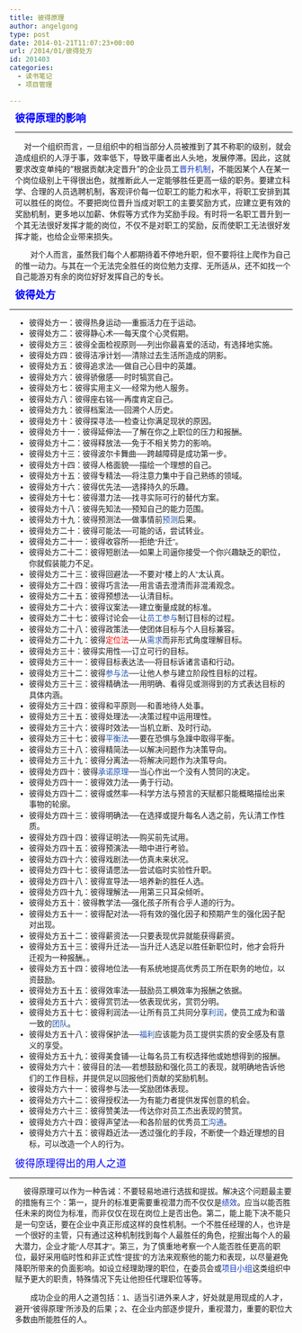 ```yaml
---
title: 彼得原理
author: angelgong
type: post
date: 2014-01-21T11:07:23+00:00
url: /2014/01/彼得处方
id: 201403
categories:
  - 读书笔记
  - 项目管理

---
```

<div style="margin: 0px 0px 0px 10px; unicode-bidi: embed;">
  <p style="margin: 1em 0px; unicode-bidi: embed; font-family: sans-serif; font-size: 13.63636302947998px; line-height: 19.47443199157715px;">
    <span style="font-size:large;"><span style="color:#0000FF;"><strong>彼得原理的影响</strong></span></span>
  </p>
  
  <hr />
  
  <p>
    &nbsp; &nbsp; 对一个组织而言，一旦组织中的相当部分人员被推到了其不称职的级别，就会造成组织的人浮于事，效率低下，导致平庸者出人头地，发展停滞。因此，这就要求改变单纯的&ldquo;根据贡献决定晋升&rdquo;的企业员工<a href="http://wiki.mbalib.com/wiki/%E6%99%8B%E5%8D%87%E6%9C%BA%E5%88%B6" style="margin: 0px; color: rgb(23, 58, 189); text-decoration: initial;" title="晋升机制">晋升机制</a>，不能因某个人在某一个岗位级别上干得很出色，就推断此人一定能够胜任更高一级的职务。要建立科学、合理的人员选聘机制，客观评价每一位职工的能力和水平，将职工安排到其可以胜任的岗位。不要把岗位晋升当成对职工的主要奖励方式，应建立更有效的奖励机制，更多地以加薪、休假等方式作为奖励手段。有时将一名职工晋升到一个其无法很好发挥才能的岗位，不仅不是对职工的奖励，反而使职工无法很好发挥才能，也给企业带来损失。
  </p>
  
  <p style="margin: 1em 0px; unicode-bidi: embed; font-family: sans-serif; font-size: 13.63636302947998px; line-height: 19.47443199157715px;">
    　　对个人而言，虽然我们每个人都期待着不停地升职，但不要将往上爬作为自己的惟一动力。与其在一个无法完全胜任的岗位勉力支撑、无所适从，还不如找一个自己能游刃有余的岗位好好发挥自己的专长。
  </p>
</div>

<div style="margin: 0px 0px 0px 10px; unicode-bidi: embed;">
  <span style="font-size:large;"><strong><span style="color:#0000FF;"><span style="font-family: sans-serif; line-height: 19.46875px;">彼得处方</span></span></strong></span>
</div>

* * *

<ul style="margin: 10px; unicode-bidi: embed; padding-left: 15px; font-family: sans-serif; font-size: 13.63636302947998px; line-height: 19.47443199157715px;">
  <li style="margin: 0px 0px 0px 10px; unicode-bidi: embed;">
    彼得处方一：彼得热身运动──重振活力在于运动。
  </li>
  <li style="margin: 0px 0px 0px 10px; unicode-bidi: embed;">
    彼得处方二：彼得静心术──每天度个心灵假期。
  </li>
  <li style="margin: 0px 0px 0px 10px; unicode-bidi: embed;">
    彼得处方三：彼得全面检视原则──列出你最喜爱的活动，有选择地实施。
  </li>
  <li style="margin: 0px 0px 0px 10px; unicode-bidi: embed;">
    彼得处方四：彼得洁凈计划──清除过去生活所造成的阴影。
  </li>
  <li style="margin: 0px 0px 0px 10px; unicode-bidi: embed;">
    彼得处方五：彼得追求法──做自己心目中的英雄。
  </li>
  <li style="margin: 0px 0px 0px 10px; unicode-bidi: embed;">
    彼得处方六：彼得骄傲感──时时犒赏自己。
  </li>
  <li style="margin: 0px 0px 0px 10px; unicode-bidi: embed;">
    彼得处方七：彼得实用主义──经常为他人服务。
  </li>
  <li style="margin: 0px 0px 0px 10px; unicode-bidi: embed;">
    彼得处方八：彼得座右铭──再度肯定自己。
  </li>
  <li style="margin: 0px 0px 0px 10px; unicode-bidi: embed;">
    彼得处方九：彼得档案法──回溯个人历史。
  </li>
  <li style="margin: 0px 0px 0px 10px; unicode-bidi: embed;">
    彼得处方十：彼得探寻法──检查让你满足现状的原因。
  </li>
  <li style="margin: 0px 0px 0px 10px; unicode-bidi: embed;">
    彼得处方十一：彼得延伸法──了解在你之上职位的压力和报酬。
  </li>
  <li style="margin: 0px 0px 0px 10px; unicode-bidi: embed;">
    彼得处方十二：彼得释放法──免于不相关势力的影响。
  </li>
  <li style="margin: 0px 0px 0px 10px; unicode-bidi: embed;">
    彼得处方十三：彼得波尔卡舞曲──跨越障碍是成功第一步。
  </li>
  <li style="margin: 0px 0px 0px 10px; unicode-bidi: embed;">
    彼得处方十四：彼得人格面貌──描绘一个理想的自己。
  </li>
  <li style="margin: 0px 0px 0px 10px; unicode-bidi: embed;">
    彼得处方十五：彼得专精法──将注意力集中于自己熟练的领域。
  </li>
  <li style="margin: 0px 0px 0px 10px; unicode-bidi: embed;">
    彼得处方十六：彼得优先法──选择持久的乐趣。
  </li>
  <li style="margin: 0px 0px 0px 10px; unicode-bidi: embed;">
    彼得处方十七：彼得潜力法──找寻实际可行的替代方案。
  </li>
  <li style="margin: 0px 0px 0px 10px; unicode-bidi: embed;">
    彼得处方十八：彼得先知法──预知自己的能力范围。
  </li>
  <li style="margin: 0px 0px 0px 10px; unicode-bidi: embed;">
    彼得处方十九：彼得预测法──做事情前<a href="http://wiki.mbalib.com/wiki/%E9%A2%84%E6%B5%8B" style="margin: 0px; color: rgb(33, 83, 176); text-decoration: initial;" title="预测">预测</a>后果。
  </li>
  <li style="margin: 0px 0px 0px 10px; unicode-bidi: embed;">
    彼得处方二十：彼得可能法──可能的话，尝试转业。
  </li>
  <li style="margin: 0px 0px 0px 10px; unicode-bidi: embed;">
    彼得处方二十一：彼得收容所──拒绝&ldquo;升迁&rdquo;。
  </li>
  <li style="margin: 0px 0px 0px 10px; unicode-bidi: embed;">
    彼得处方二十二：彼得短剧法──如果上司逼你接受一个你兴趣缺乏的职位，你就假装能力不足。
  </li>
  <li style="margin: 0px 0px 0px 10px; unicode-bidi: embed;">
    彼得处方二十三：彼得回避法──不要对&ldquo;楼上的人&rdquo;太认真。
  </li>
  <li style="margin: 0px 0px 0px 10px; unicode-bidi: embed;">
    彼得处方二十四：彼得巧言法──用言语去澄清而非混淆观念。
  </li>
  <li style="margin: 0px 0px 0px 10px; unicode-bidi: embed;">
    彼得处方二十五：彼得预想法──认清目标。
  </li>
  <li style="margin: 0px 0px 0px 10px; unicode-bidi: embed;">
    彼得处方二十六：彼得议案法──建立衡量成就的标准。
  </li>
  <li style="margin: 0px 0px 0px 10px; unicode-bidi: embed;">
    彼得处方二十七：彼得讨论会──让<a href="http://wiki.mbalib.com/wiki/%E5%91%98%E5%B7%A5%E5%8F%82%E4%B8%8E" style="margin: 0px; color: rgb(33, 83, 176); text-decoration: initial;" title="员工参与">员工参与</a>制订目标的过程。
  </li>
  <li style="margin: 0px 0px 0px 10px; unicode-bidi: embed;">
    彼得处方二十八：彼得政策法──使团体目标与个人目标兼容。
  </li>
  <li style="margin: 0px 0px 0px 10px; unicode-bidi: embed;">
    彼得处方二十九：彼得<a class="new" href="http://wiki.mbalib.com/w/index.php?title=%E5%AE%9A%E4%BD%8D%E6%B3%95&action=edit" style="margin: 0px; color: red; text-decoration: initial;" title="定位法">定位法</a>──从<a href="http://wiki.mbalib.com/wiki/%E9%9C%80%E6%B1%82" style="margin: 0px; color: rgb(33, 83, 176); text-decoration: initial;" title="需求">需求</a>而非形式角度理解目标。
  </li>
  <li style="margin: 0px 0px 0px 10px; unicode-bidi: embed;">
    彼得处方三十：彼得实用性──订立可行的目标。
  </li>
  <li style="margin: 0px 0px 0px 10px; unicode-bidi: embed;">
    彼得处方三十一：彼得目标表达法──将目标诉诸言语和行动。
  </li>
  <li style="margin: 0px 0px 0px 10px; unicode-bidi: embed;">
    彼得处方三十二：彼得<a href="http://wiki.mbalib.com/wiki/%E5%8F%82%E4%B8%8E%E6%B3%95" style="margin: 0px; color: rgb(33, 83, 176); text-decoration: initial;" title="参与法">参与法</a>──让他人参与建立阶段性目标的过程。
  </li>
  <li style="margin: 0px 0px 0px 10px; unicode-bidi: embed;">
    彼得处方三十三：彼得精确法──用明确、看得见或测得到的方式表达目标的具体内涵。
  </li>
  <li style="margin: 0px 0px 0px 10px; unicode-bidi: embed;">
    彼得处方三十四：彼得和平原则──和善地待人处事。
  </li>
  <li style="margin: 0px 0px 0px 10px; unicode-bidi: embed;">
    彼得处方三十五：彼得处理法──决策过程中运用理性。
  </li>
  <li style="margin: 0px 0px 0px 10px; unicode-bidi: embed;">
    彼得处方三十六：彼得时效法──当机立断、及时行动。
  </li>
  <li style="margin: 0px 0px 0px 10px; unicode-bidi: embed;">
    彼得处方三十七：彼得<a href="http://wiki.mbalib.com/wiki/%E5%B9%B3%E8%A1%A1%E6%B3%95" style="margin: 0px; color: rgb(33, 83, 176); text-decoration: initial;" title="平衡法">平衡法</a>──要在恐惧与急躁中取得平衡。
  </li>
  <li style="margin: 0px 0px 0px 10px; unicode-bidi: embed;">
    彼得处方三十八：彼得精简法──以解决问题作为决策导向。
  </li>
  <li style="margin: 0px 0px 0px 10px; unicode-bidi: embed;">
    彼得处方三十九：彼得分离法──将解决问题作为决策导向。
  </li>
  <li style="margin: 0px 0px 0px 10px; unicode-bidi: embed;">
    彼得处方四十：彼得<a href="http://wiki.mbalib.com/wiki/%E6%89%BF%E8%AF%BA%E5%8E%9F%E7%90%86" style="margin: 0px; color: rgb(33, 83, 176); text-decoration: initial;" title="承诺原理">承诺原理</a>──当心作出一个没有人赞同的决定。
  </li>
  <li style="margin: 0px 0px 0px 10px; unicode-bidi: embed;">
    彼得处方四十一：彼得效力法──勇于行动。
  </li>
  <li style="margin: 0px 0px 0px 10px; unicode-bidi: embed;">
    彼得处方四十二：彼得或然率──科学方法与预言的天赋都只能概略描绘出来事物的轮廓。
  </li>
  <li style="margin: 0px 0px 0px 10px; unicode-bidi: embed;">
    彼得处方四十三：彼得明确法──在选择或提升每名人选之前，先认清工作性质。
  </li>
  <li style="margin: 0px 0px 0px 10px; unicode-bidi: embed;">
    彼得处方四十四：彼得证明法──购买前先试用。
  </li>
  <li style="margin: 0px 0px 0px 10px; unicode-bidi: embed;">
    彼得处方四十五：彼得预演法──暗中进行考验。
  </li>
  <li style="margin: 0px 0px 0px 10px; unicode-bidi: embed;">
    彼得处方四十六：彼得戏剧法──仿真未来状况。
  </li>
  <li style="margin: 0px 0px 0px 10px; unicode-bidi: embed;">
    彼得处方四十七：彼得请愿法──尝试临时实验性升职。
  </li>
  <li style="margin: 0px 0px 0px 10px; unicode-bidi: embed;">
    彼得处方四十八：彼得宣导法──培养新的胜任人选。
  </li>
  <li style="margin: 0px 0px 0px 10px; unicode-bidi: embed;">
    彼得处方四十九：彼得理解法──用第三只耳朵倾听。
  </li>
  <li style="margin: 0px 0px 0px 10px; unicode-bidi: embed;">
    彼得处方五十：彼得教学法──强化孩子所有合乎人道的行为。
  </li>
  <li style="margin: 0px 0px 0px 10px; unicode-bidi: embed;">
    彼得处方五十一：彼得配对法──将有效的强化因子和预期产生的强化因子配对出现。
  </li>
  <li style="margin: 0px 0px 0px 10px; unicode-bidi: embed;">
    彼得处方五十二：彼得薪资法──只要表现优异就能获得薪资。
  </li>
  <li style="margin: 0px 0px 0px 10px; unicode-bidi: embed;">
    彼得处方五十三：彼得升迁法──当升迁人选足以胜任新职位时，他才会将升迁视为一种报酬。。
  </li>
  <li style="margin: 0px 0px 0px 10px; unicode-bidi: embed;">
    彼得处方五十四：彼得地位法──有系统地提高优秀员工所在职务的地位，以资鼓励。
  </li>
  <li style="margin: 0px 0px 0px 10px; unicode-bidi: embed;">
    彼得处方五十五：彼得效率法──鼓励员工椇效率为报酬之依据。
  </li>
  <li style="margin: 0px 0px 0px 10px; unicode-bidi: embed;">
    彼得处方五十六：彼得赏罚法──依表现优劣，赏罚分明。
  </li>
  <li style="margin: 0px 0px 0px 10px; unicode-bidi: embed;">
    彼得处方五十七：彼得利润法──让所有员工共同分享<a href="http://wiki.mbalib.com/wiki/%E5%88%A9%E6%B6%A6" style="margin: 0px; color: rgb(33, 83, 176); text-decoration: initial;" title="利润">利润</a>，使员工成为和谐一致的<a href="http://wiki.mbalib.com/wiki/%E5%9B%A2%E9%98%9F" style="margin: 0px; color: rgb(33, 83, 176); text-decoration: initial;" title="团队">团队</a>。
  </li>
  <li style="margin: 0px 0px 0px 10px; unicode-bidi: embed;">
    彼得处方五十八：彼得保护法──<a href="http://wiki.mbalib.com/wiki/%E7%A6%8F%E5%88%A9" style="margin: 0px; color: rgb(33, 83, 176); text-decoration: initial;" title="福利">福利</a>应该能为员工提供实质的安全感及有意义的享受。
  </li>
  <li style="margin: 0px 0px 0px 10px; unicode-bidi: embed;">
    彼得处方五十九：彼得美食铺──让每名员工有权选择他或她想得到的报酬。
  </li>
  <li style="margin: 0px 0px 0px 10px; unicode-bidi: embed;">
    彼得处方六十：彼得目的法──若想鼓励和强化员工的表现，就明确地告诉他们的工作目标，并提供足以回报他们贡献的奖励机制。
  </li>
  <li style="margin: 0px 0px 0px 10px; unicode-bidi: embed;">
    彼得处方六十一：彼得参与法──奖励团体表现。
  </li>
  <li style="margin: 0px 0px 0px 10px; unicode-bidi: embed;">
    彼得处方六十二：彼得授权法──为有能力者提供发挥创意的机会。
  </li>
  <li style="margin: 0px 0px 0px 10px; unicode-bidi: embed;">
    彼得处方六十三：彼得赞美法──传达你对员工杰出表现的赞赏。
  </li>
  <li style="margin: 0px 0px 0px 10px; unicode-bidi: embed;">
    彼得处方六十四：彼得声望法──和各阶层的优秀员工<a href="http://wiki.mbalib.com/wiki/%E6%B2%9F%E9%80%9A" style="margin: 0px; color: rgb(33, 83, 176); text-decoration: initial;" title="沟通">沟通</a>。
  </li>
  <li style="margin: 0px 0px 0px 10px; unicode-bidi: embed;">
    彼得处方六十五：彼得趋近法──透过强化的手段，不断使一个趋近理想的目标，可以改造一个人的行为。
  </li>
</ul>

<div style="margin: 0px 0px 0px 10px; unicode-bidi: embed;">
  <span style="font-size:large;"><span style="color:#0000FF;">彼得原理得出的用人之道</span></span>
</div>

* * *

<div style="margin: 0px 0px 0px 10px; unicode-bidi: embed;">
  <p style="margin: 1em 0px; unicode-bidi: embed; font-family: sans-serif; font-size: 13.63636302947998px; line-height: 19.47443199157715px;">
    &nbsp; &nbsp; 彼得原理可以作为一种告诫：不要轻易地进行选拔和提拔。解决这个问题最主要的措施有三个：第一，提升的标准更需要重视潜力而不仅仅是<a href="http://wiki.mbalib.com/wiki/%E7%BB%A9%E6%95%88" style="margin: 0px; color: rgb(23, 58, 189); text-decoration: initial;" title="绩效">绩效</a>。应当以能否胜任未来的岗位为标准，而非仅仅在现在岗位上是否出色。第二，能上能下决不能只是一句空话，要在企业中真正形成这样的良性机制。一个不胜任经理的人，也许是一个很好的主管，只有通过这种机制找到每个人最胜任的角色，挖掘出每个人的最大潜力，企业才能&ldquo;人尽其才&rdquo;。第三，为了慎重地考察一个人能否胜任更高的职位，最好采用临时性和非正式性&ldquo;提拔&rdquo;的方法来观察他的能力和表现，以尽量避免降职所带来的负面影响。如设立经理助理的职位，在委员会或<a href="http://wiki.mbalib.com/wiki/%E9%A1%B9%E7%9B%AE%E5%B0%8F%E7%BB%84" style="margin: 0px; color: rgb(23, 58, 189); text-decoration: initial;" title="项目小组">项目小组</a>这类组织中赋予更大的职责，特殊情况下先让他担任代理职位等等。
  </p>
  
  <p style="margin: 1em 0px; unicode-bidi: embed; font-family: sans-serif; font-size: 13.63636302947998px; line-height: 19.47443199157715px;">
    　　成功企业的用人之道包括：1、适当引进外来人才，好处就是用现成的人才，避开&ldquo;彼得原理&rdquo;所涉及的后果；2、在企业内部逐步提升，重视潜力，重要的职位大多数由所能胜任的人。
  </p>
</div>